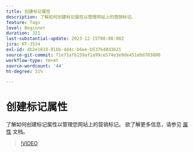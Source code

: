 ```yaml
---
title: 创建标记属性
description: 了解如何创建标记属性以管理网站上的营销标记。
feature: Tags
level: Beginner
duration: 321
last-substantial-update: 2023-12-15T00:00:00Z
jira: KT-3524
exl-id: db2e1818-81bb-4d4c-b6ee-b537b48d3b21
source-git-commit: f1e71afb159af1a99ce574e3e9de451e0d703800
workflow-type: tm+mt
source-wordcount: '44'
ht-degree: 31%

---
```


# 创建标记属性

了解如何创建标记属性以管理您网站上的营销标记。 欲了解更多信息，请参见 [属性](https://experienceleague.adobe.com/docs/experience-platform/tags/admin/companies-and-properties.html) 文档。

>[!VIDEO](https://video.tv.adobe.com/v/28727/?learn=on)
